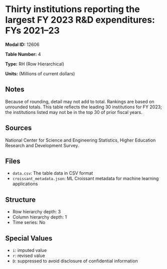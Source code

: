 # Thirty institutions reporting the largest FY 2023 R&D expenditures: FYs 2021&#8211;23

**Modal ID:** 12606

**Table Number:** 4

**Type:** RH (Row Hierarchical)

**Units:** (Millions of current dollars)

## Notes

Because of rounding, detail may not add to total. Rankings are based on unrounded totals. This table reflects the leading 30 institutions for FY 2023; the institutions listed may not be in the top 30 of prior fiscal years.

## Sources

National Center for Science and Engineering Statistics, Higher Education Research and Development Survey.

## Files

- `data.csv`: The table data in CSV format
- `croissant_metadata.json`: ML Croissant metadata for machine learning applications

## Structure

- Row hierarchy depth: 3
- Column hierarchy depth: 1
- Time series: No

## Special Values

- `i`: imputed value
- `r`: revised value
- `D`: suppressed to avoid disclosure of confidential information
